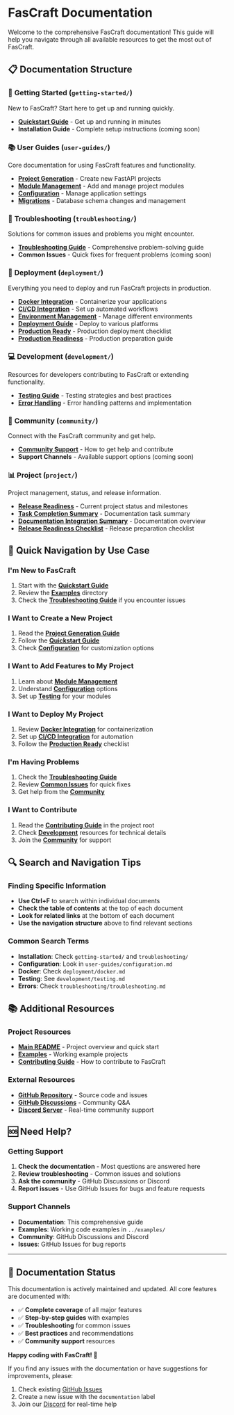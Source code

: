 # FasCraft Documentation

Welcome to the comprehensive FasCraft documentation! This guide will help you navigate through all available resources to get the most out of FasCraft.

## 📋 **Documentation Structure**

### 🚀 **Getting Started** (`getting-started/`)
New to FasCraft? Start here to get up and running quickly.

- **[Quickstart Guide](getting-started/quickstart.md)** - Get up and running in minutes
- **Installation Guide** - Complete setup instructions (coming soon)

### 📚 **User Guides** (`user-guides/`)
Core documentation for using FasCraft features and functionality.

- **[Project Generation](user-guides/project-generation.md)** - Create new FastAPI projects
- **[Module Management](user-guides/module-management.md)** - Add and manage project modules
- **[Configuration](user-guides/configuration.md)** - Manage application settings
- **[Migrations](user-guides/migration.md)** - Database schema changes and management

### 🔧 **Troubleshooting** (`troubleshooting/`)
Solutions for common issues and problems you might encounter.

- **[Troubleshooting Guide](troubleshooting/troubleshooting.md)** - Comprehensive problem-solving guide
- **Common Issues** - Quick fixes for frequent problems (coming soon)

### 🚀 **Deployment** (`deployment/`)
Everything you need to deploy and run FasCraft projects in production.

- **[Docker Integration](deployment/docker.md)** - Containerize your applications
- **[CI/CD Integration](deployment/ci-cd.md)** - Set up automated workflows
- **[Environment Management](deployment/environment-management.md)** - Manage different environments
- **[Deployment Guide](deployment/deployment-guide.md)** - Deploy to various platforms
- **[Production Ready](deployment/production-ready.md)** - Production deployment checklist
- **[Production Readiness](deployment/prod-readiness.md)** - Production preparation guide

### 💻 **Development** (`development/`)
Resources for developers contributing to FasCraft or extending functionality.

- **[Testing Guide](development/testing.md)** - Testing strategies and best practices
- **[Error Handling](development/error-handling.md)** - Error handling patterns and implementation

### 🤝 **Community** (`community/`)
Connect with the FasCraft community and get help.

- **[Community Support](community/community-support.md)** - How to get help and contribute
- **Support Channels** - Available support options (coming soon)

### 📊 **Project** (`project/`)
Project management, status, and release information.

- **[Release Readiness](project/release-readiness.md)** - Current project status and milestones
- **[Task Completion Summary](project/TASK_2_COMPLETION_SUMMARY.md)** - Documentation task summary
- **[Documentation Integration Summary](project/DOCUMENTATION_INTEGRATION_SUMMARY.md)** - Documentation overview
- **[Release Readiness Checklist](project/readiness-checklist.md)** - Release preparation checklist

## 🎯 **Quick Navigation by Use Case**

### **I'm New to FasCraft**
1. Start with the **[Quickstart Guide](getting-started/quickstart.md)**
2. Review the **[Examples](../examples/)** directory
3. Check the **[Troubleshooting Guide](troubleshooting/troubleshooting.md)** if you encounter issues

### **I Want to Create a New Project**
1. Read the **[Project Generation Guide](user-guides/project-generation.md)**
2. Follow the **[Quickstart Guide](getting-started/quickstart.md)**
3. Check **[Configuration](user-guides/configuration.md)** for customization options

### **I Want to Add Features to My Project**
1. Learn about **[Module Management](user-guides/module-management.md)**
2. Understand **[Configuration](user-guides/configuration.md)** options
3. Set up **[Testing](development/testing.md)** for your modules

### **I Want to Deploy My Project**
1. Review **[Docker Integration](deployment/docker.md)** for containerization
2. Set up **[CI/CD Integration](deployment/ci-cd.md)** for automation
3. Follow the **[Production Ready](deployment/production-ready.md)** checklist

### **I'm Having Problems**
1. Check the **[Troubleshooting Guide](troubleshooting/troubleshooting.md)**
2. Review **[Common Issues](troubleshooting/)** for quick fixes
3. Get help from the **[Community](community/community-support.md)**

### **I Want to Contribute**
1. Read the **[Contributing Guide](../CONTRIBUTING.md)** in the project root
2. Check **[Development](development/)** resources for technical details
3. Join the **[Community](community/community-support.md)** for support

## 🔍 **Search and Navigation Tips**

### **Finding Specific Information**
- **Use Ctrl+F** to search within individual documents
- **Check the table of contents** at the top of each document
- **Look for related links** at the bottom of each document
- **Use the navigation structure** above to find relevant sections

### **Common Search Terms**
- **Installation**: Check `getting-started/` and `troubleshooting/`
- **Configuration**: Look in `user-guides/configuration.md`
- **Docker**: Check `deployment/docker.md`
- **Testing**: See `development/testing.md`
- **Errors**: Check `troubleshooting/troubleshooting.md`

## 📚 **Additional Resources**

### **Project Resources**
- **[Main README](../README.md)** - Project overview and quick start
- **[Examples](../examples/)** - Working example projects
- **[Contributing Guide](../CONTRIBUTING.md)** - How to contribute to FasCraft

### **External Resources**
- **[GitHub Repository](https://github.com/LexxLuey/fascraft)** - Source code and issues
- **[GitHub Discussions](https://github.com/LexxLuey/fascraft/discussions)** - Community Q&A
- **[Discord Server](https://discord.gg/fascraft)** - Real-time community support

## 🆘 **Need Help?**

### **Getting Support**
1. **Check the documentation** - Most questions are answered here
2. **Review troubleshooting** - Common issues and solutions
3. **Ask the community** - GitHub Discussions or Discord
4. **Report issues** - Use GitHub Issues for bugs and feature requests

### **Support Channels**
- **Documentation**: This comprehensive guide
- **Examples**: Working code examples in `../examples/`
- **Community**: GitHub Discussions and Discord
- **Issues**: GitHub Issues for bug reports

---

## 🎉 **Documentation Status**

This documentation is actively maintained and updated. All core features are documented with:
- ✅ **Complete coverage** of all major features
- ✅ **Step-by-step guides** with examples
- ✅ **Troubleshooting** for common issues
- ✅ **Best practices** and recommendations
- ✅ **Community support** resources

**Happy coding with FasCraft! 🚀**

If you find any issues with the documentation or have suggestions for improvements, please:
1. Check existing [GitHub Issues](https://github.com/LexxLuey/fascraft/issues)
2. Create a new issue with the `documentation` label
3. Join our [Discord](https://discord.gg/fascraft) for real-time help
